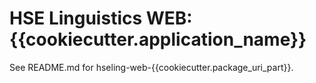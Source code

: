 # HSE Linguistics WEB: {{cookiecutter.application_name}}

See README.md for hseling-web-{{cookiecutter.package_uri_part}}.
